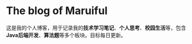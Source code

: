 # The blog of Maruiful

这是我的个人博客，用于记录我的**技术学习笔记**、**个人思考**、**校园生活**等，包含**Java后端开发**、**算法题**等多个板块。目标每日更新。